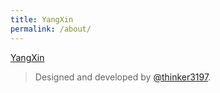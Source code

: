 ```yaml
---
title: YangXin
permalink: /about/
---
```


<p class="heavy-title"><a href="https://github.com/yangxin19970404">YangXin</a> </p>

>Designed and developed by [@thinker3197](https://github.com/thinker3197).
